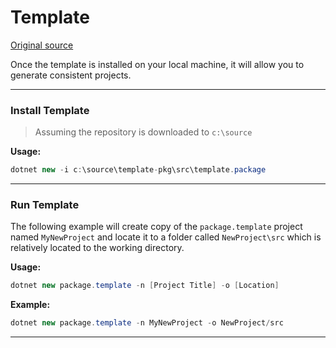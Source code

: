 # Template

[Original source](https://docs.microsoft.com/en-us/dotnet/core/tutorials/create-custom-template)

Once the template is installed on your local machine, it will allow you to generate consistent projects.

---

### Install Template

> Assuming the repository is downloaded to `c:\source`

**Usage:**
```csharp
dotnet new -i c:\source\template-pkg\src\template.package
```

---

### Run Template

The following example will create copy of the `package.template` project named `MyNewProject` and locate it to a folder called `NewProject\src` which is relatively located to the working directory.

**Usage:**
```csharp
dotnet new package.template -n [Project Title] -o [Location]
```
**Example:**
```csharp
dotnet new package.template -n MyNewProject -o NewProject/src
```
---
